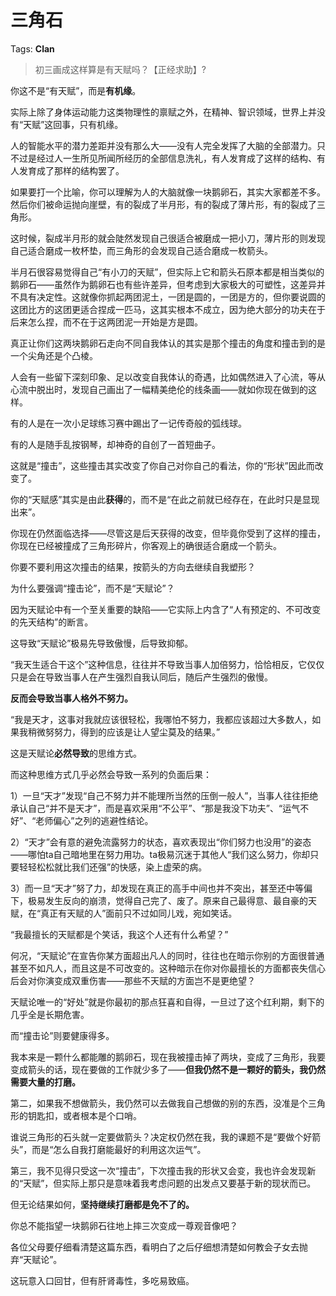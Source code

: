 # 三角石

Tags: **Clan**

> 初三画成这样算是有天赋吗？【正经求助】?



你这不是“有天赋”，而是**有机缘**。

实际上除了身体运动能力这类物理性的禀赋之外，在精神、智识领域，世界上并没有“天赋”这回事，只有机缘。

人的智能水平的潜力差距并没有那么大——没有人完全发挥了大脑的全部潜力。只不过是经过人一生所见所闻所经历的全部信息洗礼，有人发育成了这样的结构、有人发育成了那样的结构罢了。

如果要打一个比喻，你可以理解为人的大脑就像一块鹅卵石，其实大家都差不多。然后你们被命运抛向崖壁，有的裂成了半月形，有的裂成了薄片形，有的裂成了三角形。

这时候，裂成半月形的就会陡然发现自己很适合被磨成一把小刀，薄片形的则发现自己适合磨成一枚杯垫，而三角形的会发现自己适合磨成一枚箭头。

半月石很容易觉得自己“有小刀的天赋”，但实际上它和箭头石原本都是相当类似的鹅卵石——虽然作为鹅卵石也有些许差异，但考虑到大家极大的可塑性，这差异并不具有决定性。这就像你抓起两团泥土，一团是圆的，一团是方的，但你要说圆的这团比方的这团更适合捏成一匹马，这其实根本不成立，因为绝大部分的功夫在于后来怎么捏，而不在于这两团泥一开始是方是圆。

真正让你们这两块鹅卵石走向不同自我体认的其实是那个撞击的角度和撞击到的是一个尖角还是个凸棱。

人会有一些留下深刻印象、足以改变自我体认的奇遇，比如偶然进入了心流，等从心流中脱出时，发现自己画出了一幅精美绝伦的线条画——就如你现在做到的这样。

有的人是在一次小足球练习赛中踢出了一记传奇般的弧线球。

有的人是随手乱按钢琴，却神奇的自创了一首短曲子。

这就是“撞击”，这些撞击其实改变了你自己对你自己的看法，你的“形状”因此而改变了。

你的“天赋感”其实是由此**获得**的，而不是“在此之前就已经存在，在此时只是显现出来”。

你现在仍然面临选择——尽管这是后天获得的改变，但毕竟你受到了这样的撞击，你现在已经被撞成了三角形碎片，你客观上的确很适合磨成一个箭头。

你要不要利用这次撞击的结果，按箭头的方向去继续自我塑形？

  


为什么要强调“撞击论”，而不是“天赋论”？

因为天赋论中有一个至关重要的缺陷——它实际上内含了“人有预定的、不可改变的先天结构”的断言。

这导致“天赋论”极易先导致傲慢，后导致抑郁。

“我天生适合干这个”这种信息，往往并不导致当事人加倍努力，恰恰相反，它仅仅只是会在导致当事人在产生强烈自我认同后，随后产生强烈的傲慢。

**反而会导致当事人格外不努力。**

“我是天才，这事对我就应该很轻松，我哪怕不努力，我都应该超过大多数人，如果我稍微努努力，得到的应该是让人望尘莫及的结果。”

这是天赋论**必然导致**的思维方式。

而这种思维方式几乎必然会导致一系列的负面后果：

1）一旦“天才”发现“自己不努力并不能理所当然的压倒一般人”，当事人往往拒绝承认自己“并不是天才”，而是喜欢采用“不公平”、“那是我没下功夫”、“运气不好”、“老师偏心”之列的逃避性结论。

2）“天才”会有意的避免流露努力的状态，喜欢表现出“你们努力也没用”的姿态——哪怕ta自己暗地里在努力用功。ta极易沉迷于其他人“我们这么努力，你却只要轻轻松松就比我们还强”的快感，染上虚荣的病。

3）而一旦“天才”努了力，却发现在真正的高手中间也并不突出，甚至还中等偏下，极易发生反向的崩溃，觉得自己完了、废了。原来自己最得意、最自豪的天赋，在“真正有天赋的人”面前只不过如同儿戏，宛如笑话。

“我最擅长的天赋都是个笑话，我这个人还有什么希望？”

何况，“天赋论”在宣告你某方面超出凡人的同时，往往也在暗示你别的方面很普通甚至不如凡人，而且这是不可改变的。这种暗示在你对你最擅长的方面都丧失信心后会对你演变成双重伤害——那些不天赋的方面岂不是更绝望？

天赋论唯一的“好处”就是你最初的那点狂喜和自得，一旦过了这个红利期，剩下的几乎全是长期危害。

而“撞击论”则要健康得多。

我本来是一颗什么都能雕的鹅卵石，现在我被撞击掉了两块，变成了三角形，我要变成箭头的话，现在要做的工作就少多了——**但我仍然不是一颗好的箭头，我仍然需要大量的打磨。**

第二，如果我不想做箭头，我仍然可以去做我自己想做的别的东西，没准是个三角形的钥匙扣，或者根本是个口哨。

谁说三角形的石头就一定要做箭头？决定权仍然在我，我的课题不是“要做个好箭头”，而是“怎么自我打磨能最好的利用这次运气”。

第三，我不见得只受这一次“撞击”，下次撞击我的形状又会变，我也许会发现新的“天赋”，但实际上那只是意味着我考虑问题的出发点又要基于新的现状而已。

但无论结果如何，**坚持继续打磨都是免不了的。**

你总不能指望一块鹅卵石往地上摔三次变成一尊观音像吧？

  


各位父母要仔细看清楚这篇东西，看明白了之后仔细想清楚如何教会子女去抛弃“天赋论”。

这玩意入口回甘，但有肝肾毒性，多吃易致癌。




